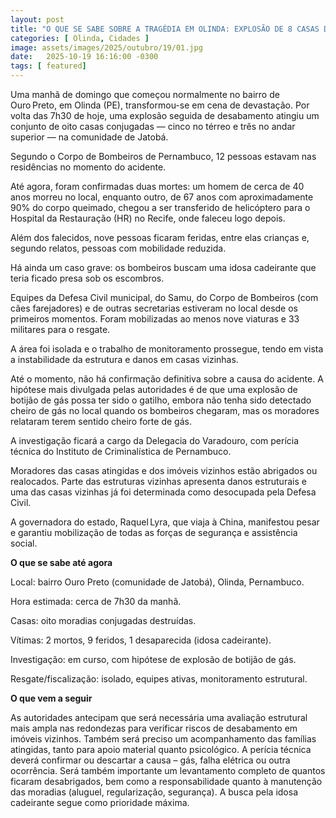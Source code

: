 ```yaml
---
layout: post
title: "O QUE SE SABE SOBRE A TRAGÉDIA EM OLINDA: EXPLOSÃO DE 8 CASAS DEIXA DOIS MORTOS, NOVE FERIDOS E CADEIRANTE SOB ESCOMBROS"
categories: [ Olinda, Cidades ]
image: assets/images/2025/outubro/19/01.jpg
date:   2025-10-19 16:16:00 -0300
tags: [ featured]
---
```

Uma manhã de domingo que começou normalmente no bairro de Ouro Preto, em Olinda (PE), transformou-se em cena de devastação. Por volta das 7h30 de hoje, uma explosão seguida de desabamento atingiu um conjunto de oito casas conjugadas — cinco no térreo e três no andar superior — na comunidade de Jatobá. 

Segundo o Corpo de Bombeiros de Pernambuco, 12 pessoas estavam nas residências no momento do acidente. 

Até agora, foram confirmadas duas mortes: um homem de cerca de 40 anos morreu no local, enquanto outro, de 67 anos com aproximadamente 90% do corpo queimado, chegou a ser transferido de helicóptero para o Hospital da Restauração (HR) no Recife, onde faleceu logo depois. 

Além dos falecidos, nove pessoas ficaram feridas, entre elas crianças e, segundo relatos, pessoas com mobilidade reduzida. 

Há ainda um caso grave: os bombeiros buscam uma idosa cadeirante que teria ficado presa sob os escombros. 

Equipes da Defesa Civil municipal, do Samu, do Corpo de Bombeiros (com cães farejadores) e de outras secretarias estiveram no local desde os primeiros momentos. Foram mobilizadas ao menos nove viaturas e 33 militares para o resgate. 

A área foi isolada e o trabalho de monitoramento prossegue, tendo em vista a instabilidade da estrutura e danos em casas vizinhas. 

Até o momento, não há confirmação definitiva sobre a causa do acidente. A hipótese mais divulgada pelas autoridades é de que uma explosão de botijão de gás possa ter sido o gatilho, embora não tenha sido detectado cheiro de gás no local quando os bombeiros chegaram, mas os moradores relataram terem sentido cheiro forte de gás. 

A investigação ficará a cargo da Delegacia do Varadouro, com perícia técnica do Instituto de Criminalística de Pernambuco. 


Moradores das casas atingidas e dos imóveis vizinhos estão abrigados ou realocados. Parte das estruturas vizinhas apresenta danos estruturais e uma das casas vizinhas já foi determinada como desocupada pela Defesa Civil. 

A governadora do estado, Raquel Lyra, que viaja à China, manifestou pesar e garantiu mobilização de todas as forças de segurança e assistência social. 

**O que se sabe até agora**

Local: bairro Ouro Preto (comunidade de Jatobá), Olinda, Pernambuco.

Hora estimada: cerca de 7h30 da manhã. 

Casas: oito moradias conjugadas destruídas. 

Vítimas: 2 mortos, 9 feridos, 1 desaparecida (idosa cadeirante).

Investigação: em curso, com hipótese de explosão de botijão de gás.

Resgate/fiscalização: isolado, equipes ativas, monitoramento estrutural.

**O que vem a seguir**

As autoridades antecipam que será necessária uma avaliação estrutural mais ampla nas redondezas para verificar riscos de desabamento em imóveis vizinhos. Também será preciso um acompanhamento das famílias atingidas, tanto para apoio material quanto psicológico.
A perícia técnica deverá confirmar ou descartar a causa – gás, falha elétrica ou outra ocorrência. Será também importante um levantamento completo de quantos ficaram desabrigados, bem como a responsabilidade quanto à manutenção das moradias (aluguel, regularização, segurança).
A busca pela idosa cadeirante segue como prioridade máxima.